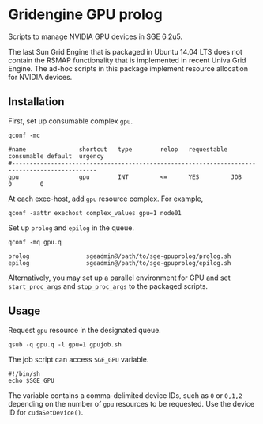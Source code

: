 Gridengine GPU prolog
=====================

Scripts to manage NVIDIA GPU devices in SGE 6.2u5.

The last Sun Grid Engine that is packaged in Ubuntu 14.04 LTS does not contain
the RSMAP functionality that is implemented in recent Univa Grid Engine. The
ad-hoc scripts in this package implement resource allocation for NVIDIA devices.


Installation
------------

First, set up consumable complex `gpu`.

    qconf -mc

    #name               shortcut   type        relop   requestable consumable default  urgency
    #----------------------------------------------------------------------------------------------
    gpu                 gpu        INT         <=      YES         JOB        0        0

At each exec-host, add `gpu` resource complex. For example,

    qconf -aattr exechost complex_values gpu=1 node01

Set up `prolog` and `epilog` in the queue.

    qconf -mq gpu.q

    prolog                sgeadmin@/path/to/sge-gpuprolog/prolog.sh
    epilog                sgeadmin@/path/to/sge-gpuprolog/epilog.sh

Alternatively, you may set up a parallel environment for GPU and set
`start_proc_args` and `stop_proc_args` to the packaged scripts.

Usage
-----

Request `gpu` resource in the designated queue.

    qsub -q gpu.q -l gpu=1 gpujob.sh

The job script can access `SGE_GPU` variable.

    #!/bin/sh
    echo $SGE_GPU

The variable contains a comma-delimited device IDs, such as `0` or `0,1,2`
depending on the number of `gpu` resources to be requested. Use the device ID
for `cudaSetDevice()`.
